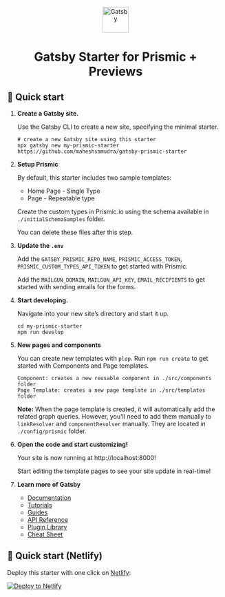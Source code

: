 <p align="center">
  <a href="https://www.gatsbyjs.com/?utm_source=starter&utm_medium=readme&utm_campaign=minimal-starter">
    <img alt="Gatsby" src="https://www.gatsbyjs.com/Gatsby-Monogram.svg" width="60" />
  </a>
</p>
<h1 align="center">
  Gatsby Starter for Prismic + Previews
</h1>

## 🚀 Quick start

1.  **Create a Gatsby site.**

    Use the Gatsby CLI to create a new site, specifying the minimal starter.

    ```shell
    # create a new Gatsby site using this starter
    npx gatsby new my-prismic-starter https://github.com/maheshsamudra/gatsby-prismic-starter
    ```
    
2. **Setup Prismic**

   By default, this starter includes two sample templates:

   - Home Page - Single Type
   - Page - Repeatable type
    
   Create the custom types in Prismic.io using the schema available in `./initialSchemaSamples` folder.
   
   You can delete these files after this step.

3. **Update the `.env`**
   
   Add the `GATSBY_PRISMIC_REPO_NAME`, `PRISMIC_ACCESS_TOKEN`, `PRISMIC_CUSTOM_TYPES_API_TOKEN` to get started with Prismic.
   
   Add the `MAILGUN_DOMAIN`, `MAILGUN_API_KEY`, `EMAIL_RECIPIENTS` to get started with sending emails for the forms.

4.  **Start developing.**

    Navigate into your new site’s directory and start it up.

    ```shell
    cd my-prismic-starter
    npm run develop
    ```

5. **New pages and components**

   You can create new templates with `plop`. Run `npm run create` to get started with Components and Page templates.
    
    ```
   Component: creates a new reusable component in ./src/components folder
   Page Template: creates a new page template in ./src/templates folder
    ```
   **Note:**
   When the page template is created, it will automatically add the related graph queries. However, you'll need to add them manually to `linkResolver` and `componentResolver` manually. They are located in `./config/prismic` folder.

6. **Open the code and start customizing!**

    Your site is now running at http://localhost:8000!

    Start editing the template pages to see your site update in real-time!

7.  **Learn more of Gatsby**

    - [Documentation](https://www.gatsbyjs.com/docs/?utm_source=starter&utm_medium=readme&utm_campaign=minimal-starter)
    - [Tutorials](https://www.gatsbyjs.com/tutorial/?utm_source=starter&utm_medium=readme&utm_campaign=minimal-starter)
    - [Guides](https://www.gatsbyjs.com/tutorial/?utm_source=starter&utm_medium=readme&utm_campaign=minimal-starter)
    - [API Reference](https://www.gatsbyjs.com/docs/api-reference/?utm_source=starter&utm_medium=readme&utm_campaign=minimal-starter)
    - [Plugin Library](https://www.gatsbyjs.com/plugins?utm_source=starter&utm_medium=readme&utm_campaign=minimal-starter)
    - [Cheat Sheet](https://www.gatsbyjs.com/docs/cheat-sheet/?utm_source=starter&utm_medium=readme&utm_campaign=minimal-starter)

## 🚀 Quick start (Netlify)

Deploy this starter with one click on [Netlify](https://app.netlify.com/signup):

[<img src="https://www.netlify.com/img/deploy/button.svg" alt="Deploy to Netlify" />](https://app.netlify.com/start/deploy?repository=https://github.com/gatsbyjs/gatsby-starter-minimal)
